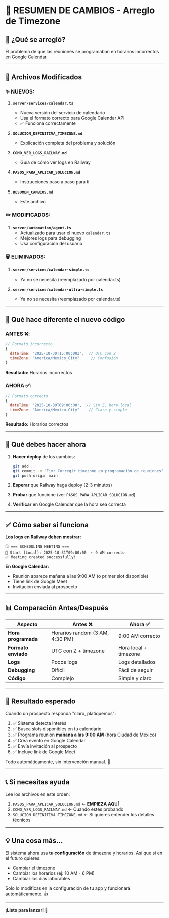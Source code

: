 # 📝 RESUMEN DE CAMBIOS - Arreglo de Timezone

## 🎯 ¿Qué se arregló?

El problema de que las reuniones se programaban en horarios incorrectos en Google Calendar.

---

## 📂 Archivos Modificados

### ✨ NUEVOS:

1. **`server/services/calendar.ts`**
   - Nueva versión del servicio de calendario
   - Usa el formato correcto para Google Calendar API
   - ✅ Funciona correctamente

2. **`SOLUCION_DEFINITIVA_TIMEZONE.md`**
   - Explicación completa del problema y solución

3. **`COMO_VER_LOGS_RAILWAY.md`**
   - Guía de cómo ver logs en Railway

4. **`PASOS_PARA_APLICAR_SOLUCION.md`**
   - Instrucciones paso a paso para ti

5. **`RESUMEN_CAMBIOS.md`**
   - Este archivo

### ✏️ MODIFICADOS:

1. **`server/automation/agent.ts`**
   - Actualizado para usar el nuevo `calendar.ts`
   - Mejores logs para debugging
   - Usa configuración del usuario

### 🗑️ ELIMINADOS:

1. **`server/services/calendar-simple.ts`**
   - Ya no se necesita (reemplazado por calendar.ts)

2. **`server/services/calendar-ultra-simple.ts`**
   - Ya no se necesita (reemplazado por calendar.ts)

---

## 🔧 Qué hace diferente el nuevo código

### ANTES ❌:
```javascript
// Formato incorrecto
{
  dateTime: "2025-10-30T15:00:00Z",  // UTC con Z
  timeZone: "America/Mexico_City"     // Confusión
}
```
**Resultado:** Horarios incorrectos

### AHORA ✅:
```javascript
// Formato correcto
{
  dateTime: "2025-10-30T09:00:00",  // Sin Z, hora local
  timeZone: "America/Mexico_City"    // Claro y simple
}
```
**Resultado:** Horarios correctos

---

## 🚀 Qué debes hacer ahora

1. **Hacer deploy** de los cambios:
   ```bash
   git add .
   git commit -m "Fix: Corregir timezone en programación de reuniones"
   git push origin main
   ```

2. **Esperar** que Railway haga deploy (2-3 minutos)

3. **Probar** que funcione (ver `PASOS_PARA_APLICAR_SOLUCION.md`)

4. **Verificar** en Google Calendar que la hora sea correcta

---

## ✅ Cómo saber si funciona

**Los logs en Railway deben mostrar:**
```
🗓️ === SCHEDULING MEETING ===
📅 Start (Local): 2025-10-31T09:00:00  ← 9 AM correcto
✅ Meeting created successfully!
```

**En Google Calendar:**
- Reunión aparece mañana a las 9:00 AM (o primer slot disponible)
- Tiene link de Google Meet
- Invitación enviada al prospecto

---

## 📊 Comparación Antes/Después

| Aspecto | Antes ❌ | Ahora ✅ |
|---------|---------|----------|
| **Hora programada** | Horarios random (3 AM, 4:30 PM) | 9:00 AM correcto |
| **Formato enviado** | UTC con Z + timezone | Hora local + timezone |
| **Logs** | Pocos logs | Logs detallados |
| **Debugging** | Difícil | Fácil de seguir |
| **Código** | Complejo | Simple y claro |

---

## 🎯 Resultado esperado

Cuando un prospecto responda "claro, platiquemos":

1. ✅ Sistema detecta interés
2. ✅ Busca slots disponibles en tu calendario
3. ✅ Programa reunión **mañana a las 9:00 AM** (hora Ciudad de México)
4. ✅ Crea evento en Google Calendar
5. ✅ Envía invitación al prospecto
6. ✅ Incluye link de Google Meet

Todo automáticamente, sin intervención manual. 🎉

---

## 📞 Si necesitas ayuda

Lee los archivos en este orden:

1. `PASOS_PARA_APLICAR_SOLUCION.md` ← **EMPIEZA AQUÍ**
2. `COMO_VER_LOGS_RAILWAY.md` ← Cuando estés probando
3. `SOLUCION_DEFINITIVA_TIMEZONE.md` ← Si quieres entender los detalles técnicos

---

## 💡 Una cosa más...

El sistema ahora usa **tu configuración** de timezone y horarios. Así que si en el futuro quieres:

- Cambiar el timezone
- Cambiar los horarios (ej: 10 AM - 6 PM)
- Cambiar los días laborables

Solo lo modificas en la configuración de tu app y funcionará automáticamente. 👍

---

**¡Listo para lanzar!** 🚀

